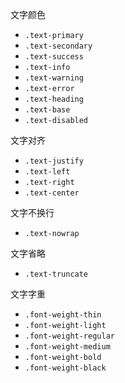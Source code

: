 文字颜色

- `.text-primary`
- `.text-secondary`
- `.text-success`
- `.text-info`
- `.text-warning`
- `.text-error` 
- `.text-heading` 
- `.text-base` 
- `.text-disabled` 

文字对齐

- `.text-justify`
- `.text-left`
- `.text-right`
- `.text-center`

文字不换行

- `.text-nowrap`

文字省略

- `.text-truncate`

文字字重

- `.font-weight-thin`
- `.font-weight-light`
- `.font-weight-regular`
- `.font-weight-medium`
- `.font-weight-bold`
- `.font-weight-black`

